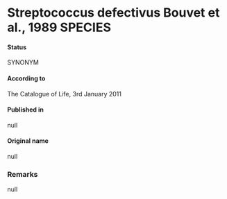 # Streptococcus defectivus Bouvet et al., 1989 SPECIES

#### Status
SYNONYM

#### According to
The Catalogue of Life, 3rd January 2011

#### Published in
null

#### Original name
null

### Remarks
null